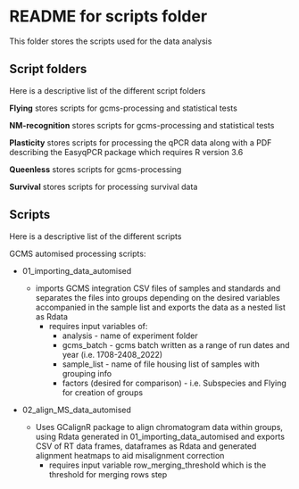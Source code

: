 # README for scripts folder
This folder stores the scripts used for the data analysis

## Script folders
Here is a descriptive list of the different script folders

**Flying** stores scripts for gcms-processing and statistical tests

**NM-recognition** stores scripts for gcms-processing and statistical tests

**Plasticity** stores scripts for processing the qPCR data along with a PDF 
describing the EasyqPCR package which requires R version 3.6 

**Queenless** stores scripts for gcms-processing

**Survival** stores scripts for processing survival data


## Scripts
Here is a descriptive list of the different scripts

GCMS automised processing scripts:
- 01_importing_data_automised
  - imports GCMS integration CSV files of samples and standards and separates the files into groups
    depending on the desired variables accompanied in the sample list and exports the data as 
    a nested list as Rdata
      - requires input variables of:
          - analysis - name of experiment folder
          - gcms_batch - gcms batch written as a range of run dates and year (i.e. 1708-2408_2022)
          - sample_list - name of file housing list of samples with grouping info
          - factors (desired for comparison) - i.e. Subspecies and Flying for creation of groups

- 02_align_MS_data_automised
  - Uses GCalignR package to align chromatogram data within groups, using Rdata generated in 
    01_importing_data_automised and exports CSV of RT data frames, dataframes as Rdata
    and generated alignment heatmaps to aid misalignment correction
      - requires input variable row_merging_threshold which is the threshold for merging rows step 